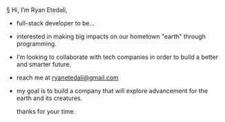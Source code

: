    §  Hi, I’m Ryan Etedali,
- full-stack developer to be...
- interested in making big impacts on our hometown "earth" through programming.
- I’m looking to collaborate with tech companies in order to build a better and smarter future.
- reach me at ryanetedali@gmail.com
- my goal is to build a company that will explore advancement for the earth and its creatures. 

  thanks for your time. 

<!---
ryanxete/ryanxete is a ✨ special ✨ repository because its `README.md` (this file) appears on your GitHub profile.
You can click the Preview link to take a look at your changes.
--->
